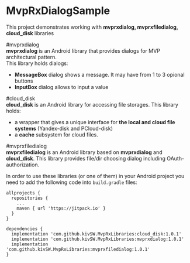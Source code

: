 # MvpRxDialogSample
This project demonstrates working with <b>mvprxdialog, mvprxfiledialog, cloud_disk</b> libraries

#mvprxdialog
  <br><b>mvprxdialog</b> is an Android library that provides dialogs for MVP architectural pattern.
  <br> This library holds dialogs:
   <ul>
      <li><b>MessageBox</b> dialog shows a message. It may have from 1 to 3 opional buttons</li>
      <li><b>InputBox</b> dialog allows to input a value</li>
   </ul>
   
#cloud_disk
   <br><b>cloud_disk</b>  is an Android library for accessing file storages. This library holds:
   <ul>
      <li>a wrapper that gives a unique interface for <b>the local and cloud file systems</b> (Yandex-disk and PCloud-disk)</li>
      <li>a <b>cache</b> subsystem for cloud files.</li>
   </ul>
   
#mvprxfiledialog
     <br><b>mvprxfiledialog</b> is an Android library based on <b>mvprxdialog</b> and <b>cloud_disk</b>. 
   This library provides file/dir choosing dialog including OAuth-authorization.
   
   In order to use these libraries (or one of them) in your Android project you need to add the following code into `build.gradle` files:
```   
allprojects {
  repositories {
    ...
    maven { url 'https://jitpack.io' }
  }
}
```
   
```
dependencies {
  implementation 'com.github.kivSW.MvpRxLibraries:cloud_disk:1.0.1'
  implementation 'com.github.kivSW.MvpRxLibraries:mvprxdialog:1.0.1'
  implementation 'com.github.kivSW.MvpRxLibraries:mvprxfiledialog:1.0.1'
}
 ```

